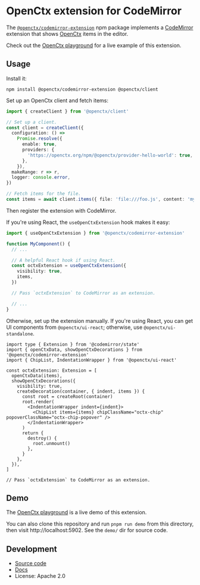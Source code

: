 # OpenCtx extension for CodeMirror

The [`@openctx/codemirror-extension`](https://www.npmjs.com/package/@openctx/codemirror-extension) npm package implements a [CodeMirror](https://codemirror.net/) extension that shows [OpenCtx](https://openctx.org) items in the editor.

Check out the [OpenCtx playground](https://openctx.org/playground) for a live example of this extension.

## Usage

Install it:

```shell
npm install @openctx/codemirror-extension @openctx/client
```

Set up an OpenCtx client and fetch items:

```typescript
import { createClient } from '@openctx/client'

// Set up a client.
const client = createClient({
  configuration: () =>
    Promise.resolve({
      enable: true,
      providers: {
        'https://openctx.org/npm/@openctx/provider-hello-world': true,
      },
    }),
  makeRange: r => r,
  logger: console.error,
})

// Fetch items for the file.
const items = await client.items({ file: 'file:///foo.js', content: 'my file\nhello\nworld' })
```

Then register the extension with CodeMirror.

If you're using React, the `useOpenCtxExtension` hook makes it easy:

```typescript
import { useOpenCtxExtension } from '@openctx/codemirror-extension'

function MyComponent() {
  // ...

  // A helpful React hook if using React.
  const octxExtension = useOpenCtxExtension({
    visibility: true,
    items,
  })

  // Pass `octxExtension` to CodeMirror as an extension.

  // ...
}
```

Otherwise, set up the extension manually. If you're using React, you can get UI components from `@openctx/ui-react`; otherwise, use `@openctx/ui-standalone`.

```tsx
import type { Extension } from '@codemirror/state'
import { openCtxData, showOpenCtxDecorations } from '@openctx/codemirror-extension'
import { ChipList, IndentationWrapper } from '@openctx/ui-react'

const octxExtension: Extension = [
  openCtxData(items),
  showOpenCtxDecorations({
    visibility: true,
    createDecoration(container, { indent, items }) {
      const root = createRoot(container)
      root.render(
        <IndentationWrapper indent={indent}>
          <ChipList items={items} chipClassName="octx-chip" popoverClassName="octx-chip-popover" />
        </IndentationWrapper>
      )
      return {
        destroy() {
          root.unmount()
        },
      }
    },
  }),
]

// Pass `octxExtension` to CodeMirror as an extension.
```

## Demo

The [OpenCtx playground](https://openctx.org/playground) is a live demo of this extension.

You can also clone this repository and run `pnpm run demo` from this directory, then visit http://localhost:5902. See the `demo/` dir for source code.

## Development

- [Source code](https://sourcegraph.com/github.com/sourcegraph/openctx/-/tree/client/codemirror)
- [Docs](https://openctx.org/docs/clients/codemirror)
- License: Apache 2.0
